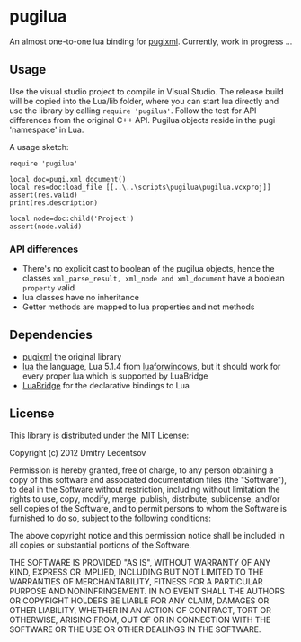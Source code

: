 pugilua
=======

An almost one-to-one lua binding for [pugixml](http://pugixml.org/). Currently, work in progress ...

Usage
-----

Use the visual studio project to compile in Visual Studio. The release build will be copied into the Lua/lib folder, where you can start
lua directly and use the library by calling `require 'pugilua'`. Follow the test for API differences from the original C++ API. Pugilua objects reside in the
pugi 'namespace' in Lua.

A usage sketch:
````
require 'pugilua'

local doc=pugi.xml_document()
local res=doc:load_file [[..\..\scripts\pugilua\pugilua.vcxproj]]
assert(res.valid)
print(res.description)

local node=doc:child('Project')
assert(node.valid)
````

### API differences

 * There's no explicit cast to boolean of the pugilua objects, hence the classes `xml_parse_result, xml_node and xml_document` have a boolean `property` valid
 * lua classes have no inheritance
 * Getter methods are mapped to lua properties and not methods

Dependencies
------------

 * [pugixml](https://github.com/zeux/pugixml) the original library
 * [lua](http://www.lua.org/) the language, Lua 5.1.4 from [luaforwindows](http://code.google.com/p/luaforwindows/), but it should work for every proper lua which is supported by LuaBridge
 * [LuaBridge](https://github.com/vinniefalco/LuaBridge) for the declarative bindings to Lua

License
-------

This library is distributed under the MIT License:

Copyright (c) 2012 Dmitry Ledentsov

Permission is hereby granted, free of charge, to any person
obtaining a copy of this software and associated documentation
files (the "Software"), to deal in the Software without
restriction, including without limitation the rights to use,
copy, modify, merge, publish, distribute, sublicense, and/or sell
copies of the Software, and to permit persons to whom the
Software is furnished to do so, subject to the following
conditions:

The above copyright notice and this permission notice shall be
included in all copies or substantial portions of the Software.

THE SOFTWARE IS PROVIDED "AS IS", WITHOUT WARRANTY OF ANY KIND,
EXPRESS OR IMPLIED, INCLUDING BUT NOT LIMITED TO THE WARRANTIES
OF MERCHANTABILITY, FITNESS FOR A PARTICULAR PURPOSE AND
NONINFRINGEMENT. IN NO EVENT SHALL THE AUTHORS OR COPYRIGHT
HOLDERS BE LIABLE FOR ANY CLAIM, DAMAGES OR OTHER LIABILITY,
WHETHER IN AN ACTION OF CONTRACT, TORT OR OTHERWISE, ARISING
FROM, OUT OF OR IN CONNECTION WITH THE SOFTWARE OR THE USE OR
OTHER DEALINGS IN THE SOFTWARE.

